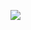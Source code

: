 ![](https://myreadme.vercel.app/api/embed/To-Code-Or-Not-To-Code?panels=userwelcome,userstatistics,toprepositories,toplanguages,commitgraph)
